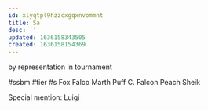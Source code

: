 ```yaml
---
id: xlyqtpl9hzzcxgqxnvommnt
title: Sa
desc: ''
updated: 1636158343505
created: 1636158154369
---
```



by representation in tournament

#ssbm #tier #s
Fox
Falco
Marth
Puff
C. Falcon
Peach
Sheik

Special mention:
Luigi